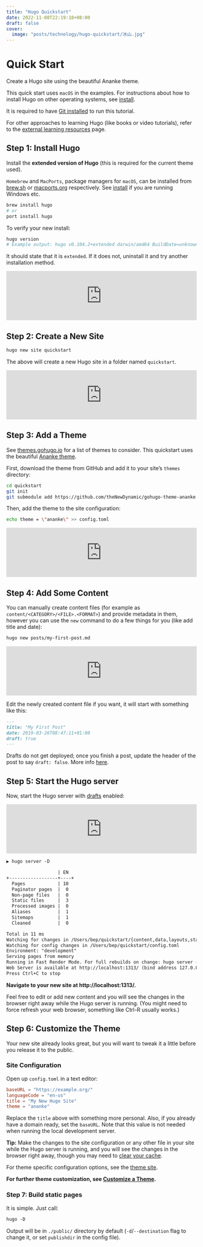 ```yaml
---
title: "Hugo Quickstart"
date: 2022-11-08T22:19:18+08:00
draft: false
cover: 
  image: "posts/technology/hugo-quickstart/冰山.jpg"
---
```


# Quick Start

Create a Hugo site using the beautiful Ananke theme.



This quick start uses `macOS` in the examples. For instructions about how to install Hugo on other operating systems, see [install](https://gohugo.io/getting-started/installing).

It is required to have [Git installed](https://git-scm.com/downloads) to run this tutorial.

For other approaches to learning Hugo (like books or video tutorials), refer to the [external learning resources](https://gohugo.io/getting-started/external-learning-resources/) page.

## Step 1: Install Hugo 

Install the **extended version of Hugo** (this is required for the current theme used).



`Homebrew` and `MacPorts`, package managers for `macOS`, can be installed from [brew.sh](https://brew.sh/) or [macports.org](https://www.macports.org/) respectively. See [install](https://gohugo.io/getting-started/installing) if you are running Windows etc.

```bash
brew install hugo
# or
port install hugo
```

To verify your new install:

```bash
hugo version
# Example output: hugo v0.104.2+extended darwin/amd64 BuildDate=unknown
```

It should state that it is `extended`. If it does not, uninstall it and try another installation method.

<iframe src="https://asciinema.org/a/ItACREbFgvJ0HjnSNeTknxWy9/iframe?rows=10" id="asciicast-iframe-ItACREbFgvJ0HjnSNeTknxWy9" name="asciicast-iframe-ItACREbFgvJ0HjnSNeTknxWy9" scrolling="no" allowfullscreen="true" style="overflow: hidden; margin: 0px; border: 0px none; display: inline-block; width: 100%; float: none; visibility: visible; height: 130px;"></iframe>

## Step 2: Create a New Site 

```bash
hugo new site quickstart
```

The above will create a new Hugo site in a folder named `quickstart`.

<iframe src="https://asciinema.org/a/3mf1JGaN0AX0Z7j5kLGl3hSh8/iframe?rows=10" id="asciicast-iframe-3mf1JGaN0AX0Z7j5kLGl3hSh8" name="asciicast-iframe-3mf1JGaN0AX0Z7j5kLGl3hSh8" scrolling="no" allowfullscreen="true" style="overflow: hidden; margin: 0px; border: 0px none; display: inline-block; width: 100%; float: none; visibility: visible; height: 130px;"></iframe>

## Step 3: Add a Theme 

See [themes.gohugo.io](https://themes.gohugo.io/) for a list of themes to consider. This quickstart uses the beautiful [Ananke theme](https://themes.gohugo.io/gohugo-theme-ananke/).

First, download the theme from GitHub and add it to your site’s `themes` directory:

```bash
cd quickstart
git init
git submodule add https://github.com/theNewDynamic/gohugo-theme-ananke.git themes/ananke
```

Then, add the theme to the site configuration:

```bash
echo theme = \"ananke\" >> config.toml
```

<iframe src="https://asciinema.org/a/7naKerRYUGVPj8kiDmdh5k5h9/iframe?rows=10" id="asciicast-iframe-7naKerRYUGVPj8kiDmdh5k5h9" name="asciicast-iframe-7naKerRYUGVPj8kiDmdh5k5h9" scrolling="no" allowfullscreen="true" style="overflow: hidden; margin: 0px; border: 0px none; display: inline-block; width: 100%; float: none; visibility: visible; height: 130px;"></iframe>

## Step 4: Add Some Content 

You can manually create content files (for example as `content/<CATEGORY>/<FILE>.<FORMAT>`) and provide metadata in them, however you can use the `new` command to do a few things for you (like add title and date):

```txt
hugo new posts/my-first-post.md
```

<iframe src="https://asciinema.org/a/eUojYCfRTZvkEiqc52fUsJRBR/iframe?rows=10" id="asciicast-iframe-eUojYCfRTZvkEiqc52fUsJRBR" name="asciicast-iframe-eUojYCfRTZvkEiqc52fUsJRBR" scrolling="no" allowfullscreen="true" style="overflow: hidden; margin: 0px; border: 0px none; display: inline-block; width: 100%; float: none; visibility: visible; height: 130px;"></iframe>

Edit the newly created content file if you want, it will start with something like this:

```md
---
title: "My First Post"
date: 2019-03-26T08:47:11+01:00
draft: true
---
```



Drafts do not get deployed; once you finish a post, update the header of the post to say `draft: false`. More info [here](https://gohugo.io/getting-started/usage/#draft-future-and-expired-content).

## Step 5: Start the Hugo server 

Now, start the Hugo server with [drafts](https://gohugo.io/getting-started/usage/#draft-future-and-expired-content) enabled:

<iframe src="https://asciinema.org/a/BvJBsF6egk9c163bMsObhuNXj/iframe?rows=10" id="asciicast-iframe-BvJBsF6egk9c163bMsObhuNXj" name="asciicast-iframe-BvJBsF6egk9c163bMsObhuNXj" scrolling="no" allowfullscreen="true" style="overflow: hidden; margin: 0px; border: 0px none; display: inline-block; width: 100%; float: none; visibility: visible; height: 130px;"></iframe>

```txt
▶ hugo server -D

                   | EN
+------------------+----+
  Pages            | 10
  Paginator pages  |  0
  Non-page files   |  0
  Static files     |  3
  Processed images |  0
  Aliases          |  1
  Sitemaps         |  1
  Cleaned          |  0

Total in 11 ms
Watching for changes in /Users/bep/quickstart/{content,data,layouts,static,themes}
Watching for config changes in /Users/bep/quickstart/config.toml
Environment: "development"
Serving pages from memory
Running in Fast Render Mode. For full rebuilds on change: hugo server --disableFastRender
Web Server is available at http://localhost:1313/ (bind address 127.0.0.1)
Press Ctrl+C to stop
```

**Navigate to your new site at http://localhost:1313/.**

Feel free to edit or add new content and you will see the changes in the  browser right away while the Hugo server is running. (You might need to  force refresh your web browser, something like Ctrl-R usually works.)

## Step 6: Customize the Theme 

Your new site already looks great, but you will want to tweak it a little before you release it to the public.

### Site Configuration 

Open up `config.toml` in a text editor:

```toml
baseURL = "https://example.org/"
languageCode = "en-us"
title = "My New Hugo Site"
theme = "ananke"
```

Replace the `title` above with something more personal. Also, if you already have a domain ready, set the `baseURL`. Note that this value is not needed when running the local development server.



**Tip:** Make the  changes to the site configuration or any other file in your site while  the Hugo server is running, and you will see the changes in the browser  right away, though you may need to [clear your cache](https://kb.iu.edu/d/ahic).

For theme specific configuration options, see the [theme site](https://github.com/theNewDynamic/gohugo-theme-ananke).

**For further theme customization, see [Customize a Theme](https://gohugo.io/themes/customizing/).**

### Step 7: Build static pages 

It is simple. Just call:

```txt
hugo -D
```

Output will be in `./public/` directory by default (`-d`/`--destination` flag to change it, or set `publishdir` in the config file).
